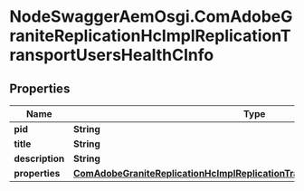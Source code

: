 # NodeSwaggerAemOsgi.ComAdobeGraniteReplicationHcImplReplicationTransportUsersHealthCInfo

## Properties

Name | Type | Description | Notes
------------ | ------------- | ------------- | -------------
**pid** | **String** |  | [optional] 
**title** | **String** |  | [optional] 
**description** | **String** |  | [optional] 
**properties** | [**ComAdobeGraniteReplicationHcImplReplicationTransportUsersHealthCProperties**](ComAdobeGraniteReplicationHcImplReplicationTransportUsersHealthCProperties.md) |  | [optional] 


